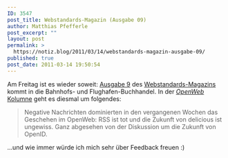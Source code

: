 ```yaml
---
ID: 3547
post_title: Webstandards-Magazin (Ausgabe 09)
author: Matthias Pfefferle
post_excerpt: ""
layout: post
permalink: >
  https://notiz.blog/2011/03/14/webstandards-magazin-ausgabe-09/
published: true
post_date: 2011-03-14 19:50:54
---
```

<!-- wp:paragraph -->
<p>Am Freitag ist es wieder soweit: <a href="http://www.webstandards-magazin.de/index.php/index/09-performance">Ausgabe 9</a> des <a href="http://www.webstandards-magazin.de/">Webstandards-Magazins</a> kommt in die Bahnhofs- und Flughafen-Buchhandel. In der <a href="https://notiz.blog/2009/07/14/webstandards-kolumne/"><em>OpenWeb</em> Kolumne</a> geht es diesmal um folgendes:</p>
<!-- /wp:paragraph -->

<!-- wp:quote -->
<blockquote class="wp-block-quote">
	<p>Negative Nachrichten dominierten in den vergangenen Wochen das Geschehen im OpenWeb: RSS ist tot und die Zukunft von delicious ist ungewiss. Ganz abgesehen von der Diskussion um die Zukunft von OpenID.</p>
</blockquote>
<!-- /wp:quote -->

<!-- wp:paragraph -->
<p>...und wie immer würde ich mich sehr über Feedback freuen :)</p>
<!-- /wp:paragraph -->